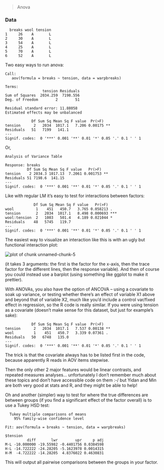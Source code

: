 > Anova


### Data


```
  breaks wool tension
1     26    A       L
2     30    A       L
3     54    A       L
4     25    A       L
5     70    A       L
6     52    A       L
```

Two easy ways to run anova:


```
Call:
   aov(formula = breaks ~ tension, data = warpbreaks)

Terms:
                 tension Residuals
Sum of Squares  2034.259  7198.556
Deg. of Freedom        2        51

Residual standard error: 11.88058
Estimated effects may be unbalanced
```

```
            Df Sum Sq Mean Sq F value  Pr(>F)   
tension      2   2034  1017.1   7.206 0.00175 **
Residuals   51   7199   141.1                   
---
Signif. codes:  0 '***' 0.001 '**' 0.01 '*' 0.05 '.' 0.1 ' ' 1
```

Or,


```
Analysis of Variance Table

Response: breaks
          Df Sum Sq Mean Sq F value   Pr(>F)   
tension    2 2034.3 1017.13  7.2061 0.001753 **
Residuals 51 7198.6  141.15                    
---
Signif. codes:  0 '***' 0.001 '**' 0.01 '*' 0.05 '.' 0.1 ' ' 1
```

Like with regular LM it’s easy to test for interactions between factors:


```
             Df Sum Sq Mean Sq F value   Pr(>F)    
wool          1    451   450.7   3.765 0.058213 .  
tension       2   2034  1017.1   8.498 0.000693 ***
wool:tension  2   1003   501.4   4.189 0.021044 *  
Residuals    48   5745   119.7                     
---
Signif. codes:  0 '***' 0.001 '**' 0.01 '*' 0.05 '.' 0.1 ' ' 1
```

The easiest way to visualize an interaction like this is with an ugly but functional interaction plot:

![plot of chunk unnamed-chunk-5](/var/folders/n4/rlnqcs4101b9m602tytx0kbc0000gn/T//RtmpP7XQUSunnamed-chunk-5-1.png)

(it takes 3 arguments: the first is the factor for the x-axis, then the trace factor for the different lines, then the response variable). And then of course you could instead use a barplot (using something like ggplot to make it prettier).

With ANOVAs, you also have the option of ANCOVA – using a covariate to soak up variance, or testing whether there’s an effect of variable X1 above and beyond that of variable X2, much like you’d include a control var/fixed effect in regression, so the R code is really similar. If you were using tension as a covariate (doesn’t make sense for this dataset, but just for example’s sake):


```
            Df Sum Sq Mean Sq F value  Pr(>F)   
tension      2   2034  1017.1   7.537 0.00138 **
wool         1    451   450.7   3.339 0.07361 . 
Residuals   50   6748   135.0                   
---
Signif. codes:  0 '***' 0.001 '**' 0.01 '*' 0.05 '.' 0.1 ' ' 1
```

The trick is that the covariate always has to be listed first in the code, because apparently R reads in AOV items stepwise.

Then the only other 2 major features would be linear contrasts, and repeated measures analyses… unfortunately I don’t remember much about these topics and don’t have accessible code on them  :-/ but Yidan and Min are both very good at stats and R, and they might be able to help!

Oh and another (simpler) way to test for where the true differences are between groups (if you find a significant effect of the factor overall) is to use a Tukey HSD test:


```
  Tukey multiple comparisons of means
    95% family-wise confidence level

Fit: aov(formula = breaks ~ tension, data = warpbreaks)

$tension
          diff       lwr        upr     p adj
M-L -10.000000 -19.55982 -0.4401756 0.0384598
H-L -14.722222 -24.28205 -5.1623978 0.0014315
H-M  -4.722222 -14.28205  4.8376022 0.4630831
```

This will output all pairwise comparisons between the groups in your factor.

